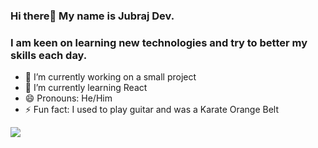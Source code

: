 ### Hi there👋 My name is Jubraj Dev. 
### I am keen on learning new technologies and try to better my skills each day.


- 🔭 I’m currently working on a small project
- 🌱 I’m currently learning React
- 😄 Pronouns: He/Him
- ⚡ Fun fact: I used to play guitar and was a Karate Orange Belt

<img src="https://github-readme-stats.vercel.app/api?username=Jubraj001&&show_icons=true&title_color=ffffff&icon_color=bb2acf&text_color=daf7dc&bg_color=151515" />

